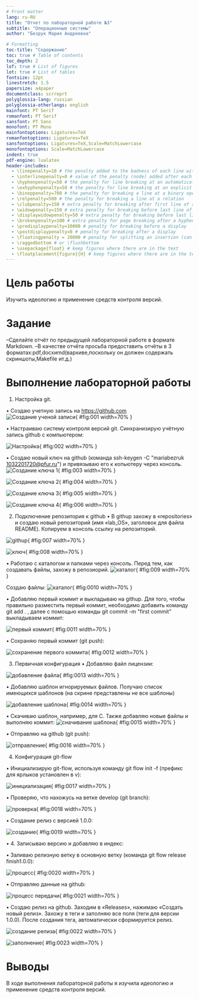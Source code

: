 ```yaml
---
# Front matter
lang: ru-RU
title: "Отчет по лабораторной работе №3"
subtitle: "Операционные системы"
author: "Безрук Мария Андреевна"

# Formatting
toc-title: "Содержание"
toc: true # Table of contents
toc_depth: 2
lof: true # List of figures
lot: true # List of tables
fontsize: 12pt
linestretch: 1.5
papersize: a4paper
documentclass: scrreprt
polyglossia-lang: russian
polyglossia-otherlangs: english
mainfont: PT Serif
romanfont: PT Serif
sansfont: PT Sans
monofont: PT Mono
mainfontoptions: Ligatures=TeX
romanfontoptions: Ligatures=TeX
sansfontoptions: Ligatures=TeX,Scale=MatchLowercase
monofontoptions: Scale=MatchLowercase
indent: true
pdf-engine: lualatex
header-includes:
  - \linepenalty=10 # the penalty added to the badness of each line within a paragraph (no associated penalty node) Increasing the value makes tex try to have fewer lines in the paragraph.
  - \interlinepenalty=0 # value of the penalty (node) added after each line of a paragraph.
  - \hyphenpenalty=50 # the penalty for line breaking at an automatically inserted hyphen
  - \exhyphenpenalty=50 # the penalty for line breaking at an explicit hyphen
  - \binoppenalty=700 # the penalty for breaking a line at a binary operator
  - \relpenalty=500 # the penalty for breaking a line at a relation
  - \clubpenalty=150 # extra penalty for breaking after first line of a paragraph
  - \widowpenalty=150 # extra penalty for breaking before last line of a paragraph
  - \displaywidowpenalty=50 # extra penalty for breaking before last line before a display math
  - \brokenpenalty=100 # extra penalty for page breaking after a hyphenated line
  - \predisplaypenalty=10000 # penalty for breaking before a display
  - \postdisplaypenalty=0 # penalty for breaking after a display
  - \floatingpenalty = 20000 # penalty for splitting an insertion (can only be split footnote in standard LaTeX)
  - \raggedbottom # or \flushbottom
  - \usepackage{float} # keep figures where there are in the text
  - \floatplacement{figure}{H} # keep figures where there are in the text
---
```


# Цель работы

Изучить идеологию и применение средств контроля версий.

# Задание

–Сделайте отчёт по предыдущей лабораторной работе в формате Markdown.
–В качестве отчёта просьба предоставить отчёты в 3 форматах:pdf,docxиmd(вархиве,поскольку он должен содержать скриншоты,Makefile ит.д.)


# Выполнение лабораторной работы

1)  Настройка git.

 •  Создаю учетную запись на https://github.com 
  ![Создание ученой записи](image2/1.png){ #fig:001 width=70% }
  
 •  Настраиваю систему контроля версий git.
 Синхранизирую учётную запись github с компьютером:
 
![Настройка](image2/2.png){ #fig:002 width=70% }

•  Создаю новый ключ на github (команда ssh-keygen -C "mariabezruk <1032201720@pfur.ru>") и привязываю его к копьютеру через консоль.
![Создание ключа 1](image2/3.png){ #fig:003 width=70% }

![Создание ключа 2](image2/4.png){ #fig:004 width=70% }

![Создание ключа 3](image2/5.png){ #fig:005 width=70% }

![Создание ключа 4](image2/6.png){ #fig:006 width=70% }

2)  Подключение репозитория к github
•  В githup захожу в «repositories» и создаю новый репозиторий (имя «lab_OS», заголовок для файла README). Копируем в консоль ссылку на репозиторий.

![githup](image2/7.png){ #fig:007 width=70% }

![ключ](image2/8.png){ #fig:008 width=70% }

•  Работаю с каталогом и папками через консоль. Перед тем, как создавать файлы, захожу в репозиорий.
 ![каталог](image2/9.png){ #fig:009 width=70% }
 
Создаю файлы:
![каталог](image2/10.png){ #fig:0010 width=70% }

•  Добавляю первый коммит и выкладываю на githup. Для того, чтобы правильно разместить первый коммит, необходимо добавить команду git add . , далее с помощью команды git commit -m "first commit" выкладываем коммит:

![первый коммит](image2/11.png){ #fig:0011 width=70% }

•  Сохраняю первый коммит (git push):

 ![сохранение первого коммита](image2/12.png){ #fig:0012 width=70% }
 
 3)  Первичная конфигурация
•  Добавляю файл лицензии:

![добавление файла](image2/13.png){ #fig:0013 width=70% }

•  Добавляю шаблон игнорируемых файлов. Получаю список имеющихся шаблонов (на скрине представлены не все шаблоны)

![добавление шаблона](image2/14.png){ #fig:0014 width=70% }

•  Скачиваю шаблон, например, для C. Также добавляю новые файлы и выполняю коммит:
![сначивание шаблона](image2/15.png){ #fig:0015 width=70% }

•  Отправляю на github (git push):

![отправление](image2/16.png){ #fig:0016 width=70% }

4)  Конфигурация git-flow

•  Инициализирую git-flow, используя команду git flow init -f (префикс для ярлыков установлен в v):


![инициализация](image2/17.png){ #fig:0017 width=70% }

•  Проверяю, что нахожусь на ветке develop (git branch):

![проверка](image2/18.png){ #fig:0018 width=70% }

•  Создание релиз с версией 1.0.0:

 ![создание](image2/19.png){ #fig:0019 width=70% }
 
 •  4. Записываю версию и добавляю в индекс:


•  Заливаю релизную ветку в основную ветку (команда git flow release finish1.0.0):

 ![процесс](image2/20.png){ #fig:0020 width=70% }
 
 •  Отправляю данные на github:
 
![процесс передачи](image2/21.png){ #fig:0021 width=70% }

•  Создаю релиз на github. Заходим в «Releases», нажимаю «Создать новый релиз». Захожу в теги и заполняю все поля (теги для версии 1.0.0). После создания тега, автоматически сформируется релиз.

![создание релиза](image2/22.png){ #fig:0022 width=70% }

![заполнение](image2/23.png){ #fig:0023 width=70% }

# Выводы

В ходе выполнения лабораторной работы я изучила идеологию и применение средств контроля версий.